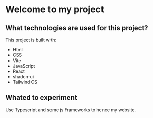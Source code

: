 # Welcome to my project

## What technologies are used for this project?

This project is built with:
- Html
- CSS
- Vite
- JavaScript
- React
- shadcn-ui
- Tailwind CS
## Whated to experiment ##
Use Typescript and some js Frameworks to hence my website.


